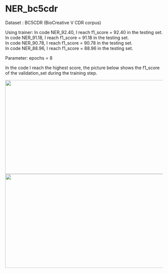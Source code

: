 # NER_bc5cdr

Dataset : BC5CDR (BioCreative V CDR corpus)

Using trainer:
In code NER_92.40, I reach f1_score = 92.40 in the testing set.  
In code NER_91.18, I reach f1_score = 91.18 in the testing set.  
In code NER_90.78, I reach f1_score = 90.78 in the testing set.  
In code NER_88.96, I reach f1_score = 88.96 in the testing set.  

Parameter: epochs = 8

In the code I reach the highest score, the picture below shows the f1_score of the validation_set during the training step. 

<img src="https://github.com/frankyang603/NER_bc5cdr/assets/93704660/d9005fbf-f296-4677-a6d7-31d414a799ac" width="600" height="300">

<img src="https://github.com/frankyang603/NER_bc5cdr/assets/93704660/7f4087b7-fb72-4422-ae21-95a6f9086bca" width="600" height="300">

